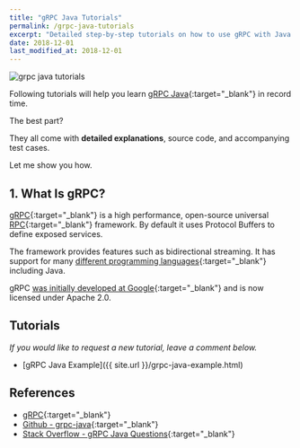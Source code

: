 ```yaml
---
title: "gRPC Java Tutorials"
permalink: /grpc-java-tutorials
excerpt: "Detailed step-by-step tutorials on how to use gRPC with Java."
date: 2018-12-01
last_modified_at: 2018-12-01
---
```


<img src="{{ site.url }}/assets/images/grpc-java/grpc-java-tutorials.png" alt="grpc java tutorials" class="align-right title-image">

Following tutorials will help you learn [gRPC Java](https://github.com/grpc/grpc-java){:target="_blank"} in record time.

The best part?

They all come with **detailed explanations**, source code, and accompanying test cases.

Let me show you how.

## 1. What Is gRPC?

[gRPC](https://grpc.io/){:target="_blank"} is a high performance, open-source universal [RPC](https://en.wikipedia.org/wiki/Remote_procedure_call){:target="_blank"} framework. By default it uses Protocol Buffers to define exposed services.

The framework provides features such as bidirectional streaming. It has support for many [different programming languages](https://grpc.io/faq/){:target="_blank"} including Java.

gRPC [was initially developed at Google](https://en.wikipedia.org/wiki/GRPC){:target="_blank"} and is now licensed under Apache 2.0.

## Tutorials

_If you would like to request a new tutorial, leave a comment below._

* [gRPC Java Example]({{ site.url }}/grpc-java-example.html)

## References

* [gRPC](https://grpc.io/){:target="_blank"}
* [Github - grpc-java](https://github.com/grpc/grpc-java){:target="_blank"}
* [Stack Overflow - gRPC Java Questions](https://stackoverflow.com/questions/tagged/grpc-java){:target="_blank"}
